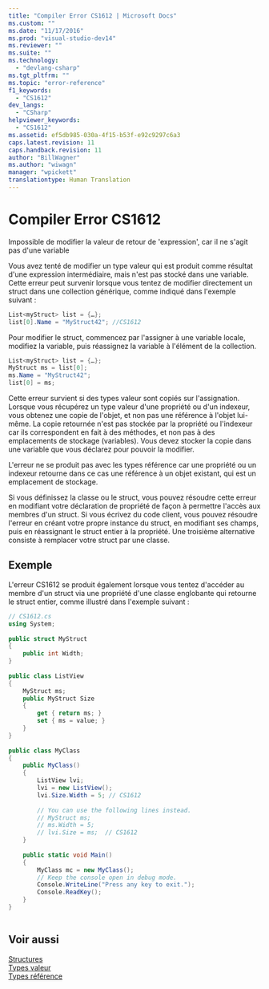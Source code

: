 ```yaml
---
title: "Compiler Error CS1612 | Microsoft Docs"
ms.custom: ""
ms.date: "11/17/2016"
ms.prod: "visual-studio-dev14"
ms.reviewer: ""
ms.suite: ""
ms.technology: 
  - "devlang-csharp"
ms.tgt_pltfrm: ""
ms.topic: "error-reference"
f1_keywords: 
  - "CS1612"
dev_langs: 
  - "CSharp"
helpviewer_keywords: 
  - "CS1612"
ms.assetid: ef5db985-030a-4f15-b53f-e92c9297c6a3
caps.latest.revision: 11
caps.handback.revision: 11
author: "BillWagner"
ms.author: "wiwagn"
manager: "wpickett"
translationtype: Human Translation
---
```

# Compiler Error CS1612
Impossible de modifier la valeur de retour de 'expression', car il ne s'agit pas d'une variable  
  
 Vous avez tenté de modifier un type valeur qui est produit comme résultat d'une expression intermédiaire, mais n'est pas stocké dans une variable.  Cette erreur peut survenir lorsque vous tentez de modifier directement un struct dans une collection générique, comme indiqué dans l'exemple suivant :  
  
```c#  
List<myStruct> list = {…};  
list[0].Name = "MyStruct42"; //CS1612  
```  
  
 Pour modifier le struct, commencez par l'assigner à une variable locale, modifiez la variable, puis réassignez la variable à l'élément de la collection.  
  
```c#  
List<myStruct> list = {…};  
MyStruct ms = list[0];  
ms.Name = "MyStruct42";  
list[0] = ms;  
```  
  
 Cette erreur survient si des types valeur sont copiés sur l'assignation.  Lorsque vous récupérez un type valeur d'une propriété ou d'un indexeur, vous obtenez une copie de l'objet, et non pas une référence à l'objet lui\-même.  La copie retournée n'est pas stockée par la propriété ou l'indexeur car ils correspondent en fait à des méthodes, et non pas à des emplacements de stockage \(variables\).  Vous devez stocker la copie dans une variable que vous déclarez pour pouvoir la modifier.  
  
 L'erreur ne se produit pas avec les types référence car une propriété ou un indexeur retourne dans ce cas une référence à un objet existant, qui est un emplacement de stockage.  
  
 Si vous définissez la classe ou le struct, vous pouvez résoudre cette erreur en modifiant votre déclaration de propriété de façon à permettre l'accès aux membres d'un struct.  Si vous écrivez du code client, vous pouvez résoudre l'erreur en créant votre propre instance du struct, en modifiant ses champs, puis en réassignant le struct entier à la propriété.  Une troisième alternative consiste à remplacer votre struct par une classe.  
  
## Exemple  
 L'erreur CS1612 se produit également lorsque vous tentez d'accéder au membre d'un struct via une propriété d'une classe englobante qui retourne le struct entier, comme illustré dans l'exemple suivant :  
  
```c#  
// CS1612.cs  
using System;  
  
public struct MyStruct  
{  
    public int Width;  
}  
  
public class ListView  
{  
    MyStruct ms;  
    public MyStruct Size  
    {  
        get { return ms; }  
        set { ms = value; }  
    }  
}  
  
public class MyClass  
{  
    public MyClass()  
    {  
        ListView lvi;  
        lvi = new ListView();  
        lvi.Size.Width = 5; // CS1612  
  
        // You can use the following lines instead.  
        // MyStruct ms;  
        // ms.Width = 5;  
        // lvi.Size = ms;  // CS1612  
    }  
  
    public static void Main()   
    {  
        MyClass mc = new MyClass();  
        // Keep the console open in debug mode.  
        Console.WriteLine("Press any key to exit.");  
        Console.ReadKey();     
    }  
}  
  
```  
  
## Voir aussi  
 [Structures](../../../csharp/programming-guide/classes-and-structs/structs.md)   
 [Types valeur](../../../csharp/language-reference/keywords/value-types.md)   
 [Types référence](../../../csharp/language-reference/keywords/reference-types.md)